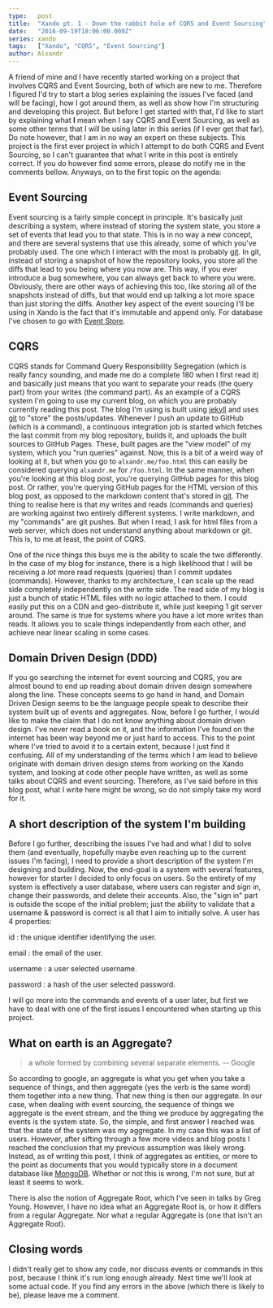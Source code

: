 ```yaml
---
type:   post
title:  "Xando pt. 1 - Down the rabbit hole of CQRS and Event Sourcing"
date:   "2016-09-19T18:06:00.000Z"
series: xando
tags:   ["Xando", "CQRS", "Event Sourcing"]
author: Alxandr
---
```


A friend of mine and I have recently started working on a project that involves CQRS and Event Sourcing, both of which are new to me. Therefore I figured I'd try to start a blog series explaining the issues I've faced (and will be facing), how I got around them, as well as show how I'm structuring and developing this project. But before I get started with that, I'd like to start by explaining what **I** mean when I say CQRS and Event Sourcing, as well as some other terms that I will be using later in this series (if I ever get that far). Do note however, that I am in no way an expert on these subjects. This project is the first ever project in which I attempt to do both CQRS and Event Sourcing, so I can't guarantee that what I write in this post is entirely correct. If you do however find some errors, please do notify me in the comments bellow. Anyways, on to the first topic on the agenda:

## Event Sourcing
Event sourcing is a fairly simple concept in principle. It's basically just describing a system, where instead of storing the system state, you store a set of events that lead you to that state. This is in no way a new concept, and there are several systems that use this already, some of which you've probably used. The one which I interact with the most is probably [git][git]. In git, instead of storing a snapshot of how the repository looks, you store all the diffs that lead to you being where you now are. This way, if you ever introduce a bug somewhere, you can always get back to where you were. Obviously, there are other ways of achieving this too, like storing all of the snapshots instead of diffs, but that would end up talking a lot more space than just storing the diffs. Another key aspect of the event sourcing I'll be using in Xando is the fact that it's immutable and append only. For database I've chosen to go with [Event Store][eventstore].

## CQRS
CQRS stands for Command Query Responsibility Segregation (which is really fancy sounding, and made me do a complete 180 when I first read it) and basically just means that you want to separate your reads (the query part) from your writes (the command part). As an example of a CQRS system I'm going to use my current blog, on which you are probably currently reading this post. The blog I'm using is built using [jekyll][jekyll] and uses [git][git] to "store" the posts/updates. Whenever I push an update to GitHub (which is a command), a continuous integration job is started which fetches the last commit from my blog repository, builds it, and uploads the built sources to GitHub Pages. These, built pages are the "view model" of my system, which you "run queries" against. Now, this is a bit of a weird way of looking at it, but when you go to `alxandr.me/foo.html` this can easily be considered querying `alxandr.me` for `/foo.html`. In the same manner, when you're looking at this blog post, you're querying GitHub pages for this blog post. Or rather, you're querying GitHub pages for the HTML version of this blog post, as opposed to the markdown content that's stored in [git][git]. The thing to realise here is that my writes and reads (commands and queries) are working against two entirely different systems. I write markdown, and my "commands" are git pushes. But when I read, I ask for html files from a web server, which does not understand anything about markdown or git. This is, to me at least, the point of CQRS.

One of the nice things this buys me is the ability to scale the two differently. In the case of my blog for instance, there is a high likelihood that I will be receiving a *lot* more read requests (queries) than I commit updates (commands). However, thanks to my architecture, I can scale up the read side completely independently on the write side. The read side of my blog is just a bunch of static HTML files with no logic attached to them. I could easily put this on a CDN and geo-distribute it, while just keeping 1 git server around. The same is true for systems where you have a lot more writes than reads. It allows you to scale things independently from each other, and achieve near linear scaling in some cases.

## Domain Driven Design (DDD)
If you go searching the internet for event sourcing and CQRS, you are almost bound to end up reading about domain driven design somewhere along the line. These concepts seems to go hand in hand, and Domain Driven Design seems to be the language people speak to describe their system built up of events and aggregates. Now, before I go further, I would like to make the claim that I do not know anything about domain driven design. I've never read a book on it, and the information I've found on the internet has been way beyond me or just hard to access. This to the point where I've tried to avoid it to a certain extent, because I just find it confusing. All of my understanding of the terms which I am lead to believe originate with domain driven design stems from working on the Xando system, and looking at code other people have written, as well as some talks about CQRS and event sourcing. Therefore, as I've said before in this blog post, what I write here might be wrong, so do not simply take my word for it.

## A short description of the system I'm building
Before I go further, describing the issues I've had and what I did to solve them (and eventually, hopefully maybe even reaching up to the current issues I'm facing), I need to provide a short description of the system I'm designing and building. Now, the end-goal is a system with several features, however for starter I decided to only focus on users. So the entirety of my system is effectively a user database, where users can register and sign in, change their passwords, and delete their accounts. Also, the "sign in" part is outside the scope of the initial problem; just the ability to validate that a username & password is correct is all that I aim to initially solve. A user has 4 properties:

id
: the unique identifier identifying the user.

email
: the email of the user.

username
: a user selected username.

password
: a hash of the user selected password.

I will go more into the commands and events of a user later, but first we have to deal with one of the first issues I encountered when starting up this project.

## What on earth is an Aggregate?
> a whole formed by combining several separate elements.
> -- Google

So according to google, an aggregate is what you get when you take a sequence of things, and then aggregate (yes the verb is the same word) them together into a new thing. That new thing is then our aggregate. In our case, when dealing with event sourcing, the sequence of things we aggregate is the event stream, and the thing we produce by aggregating the events is the system state. So, the simple, and first answer I reached was that the state of the system was my aggregate. In my case this was a list of users. However, after sifting through a few more videos and blog posts I reached the conclusion that my previous assumption was likely wrong. Instead, as of writing this post, I think of aggregates as entities, or more to the point as documents that you would typically store in a document database like [MongoDB][mongodb]. Whether or not this is wrong, I'm not sure, but at least it seems to work.

There is also the notion of Aggregate Root, which I've seen in talks by Greg Young. However, I have no idea what an Aggregate Root is, or how it differs from a regular Aggregate. Nor what a regular Aggregate is (one that isn't an Aggregate Root).

## Closing words
I didn't really get to show any code, nor discuss events or commands in this post, because I think it's run long enough already. Next time we'll look at some actual code. If you find any errors in the above (which there is likely to be), please leave me a comment.

[git]: https://git-scm.com/
[eventstore]: https://geteventstore.com/
[jekyll]: https://jekyllrb.com/
[mongodb]: https://www.mongodb.com/
